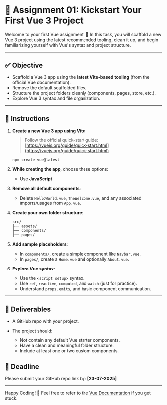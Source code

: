 # 🧠 Assignment 01: Kickstart Your First Vue 3 Project

Welcome to your first Vue assignment! 🎉
In this task, you will scaffold a new Vue 3 project using the latest recommended tooling, clean it up, and begin familiarizing yourself with Vue's syntax and project structure.

---

## ✅ Objective

* Scaffold a Vue 3 app using the **latest Vite-based tooling** (from the official Vue documentation).
* Remove the default scaffolded files.
* Structure the project folders cleanly (components, pages, store, etc.).
* Explore Vue 3 syntax and file organization.

---

## 📌 Instructions

1. **Create a new Vue 3 app using Vite**

   > Follow the official quick-start guide:
   > [https://vuejs.org/guide/quick-start.html](https://vuejs.org/guide/quick-start.html)

   ```bash
   npm create vue@latest
   ```

2. **While creating the app**, choose these options:

   * Use **JavaScript** 

3. **Remove all default components**:

   * Delete `HelloWorld.vue`, `TheWelcome.vue`, and any associated imports/usages from `App.vue`.

4. **Create your own folder structure**:

   ```
   src/
   ├── assets/
   ├── components/
   ├── pages/
   ```

5. **Add sample placeholders**:

   * In `components/`, create a simple component like `Navbar.vue`.
   * In `pages/`, create a `Home.vue` and optionally `About.vue`.

6. **Explore Vue syntax**:

   * Use the `<script setup>` syntax.
   * Use `ref`, `reactive`, `computed`, and `watch` (just for practice).
   * Understand `props`, `emits`, and basic component communication.

---

## 📁 Deliverables

* A GitHub repo with your project.
* The project should:

  * Not contain any default Vue starter components.
  * Have a clean and meaningful folder structure.
  * Include at least one or two custom components.


## 📅 Deadline

Please submit your GitHub repo link by: **\[23-07-2025]**

---

Happy Coding! 💚
Feel free to refer to the [Vue Documentation](https://vuejs.org) if you get stuck.
